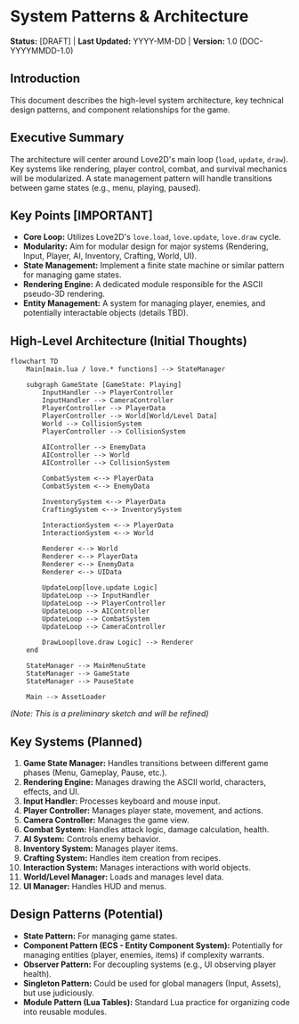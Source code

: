 # System Patterns & Architecture

**Status:** [DRAFT] | **Last Updated:** YYYY-MM-DD | **Version:** 1.0 (DOC-YYYYMMDD-1.0)

## Introduction

This document describes the high-level system architecture, key technical design patterns, and component relationships for the game.

## Executive Summary

The architecture will center around Love2D's main loop (`load`, `update`, `draw`). Key systems like rendering, player control, combat, and survival mechanics will be modularized. A state management pattern will handle transitions between game states (e.g., menu, playing, paused).

## Key Points [IMPORTANT]

- **Core Loop:** Utilizes Love2D's `love.load`, `love.update`, `love.draw` cycle.
- **Modularity:** Aim for modular design for major systems (Rendering, Input, Player, AI, Inventory, Crafting, World, UI).
- **State Management:** Implement a finite state machine or similar pattern for managing game states.
- **Rendering Engine:** A dedicated module responsible for the ASCII pseudo-3D rendering.
- **Entity Management:** A system for managing player, enemies, and potentially interactable objects (details TBD).

## High-Level Architecture (Initial Thoughts)

```mermaid
flowchart TD
    Main[main.lua / love.* functions] --> StateManager

    subgraph GameState [GameState: Playing]
        InputHandler --> PlayerController
        InputHandler --> CameraController
        PlayerController --> PlayerData
        PlayerController --> World[World/Level Data]
        World --> CollisionSystem
        PlayerController --> CollisionSystem

        AIController --> EnemyData
        AIController --> World
        AIController --> CollisionSystem

        CombatSystem <--> PlayerData
        CombatSystem <--> EnemyData

        InventorySystem <--> PlayerData
        CraftingSystem <--> InventorySystem

        InteractionSystem <--> PlayerData
        InteractionSystem <--> World

        Renderer <--> World
        Renderer <--> PlayerData
        Renderer <--> EnemyData
        Renderer <--> UIData

        UpdateLoop[love.update Logic]
        UpdateLoop --> InputHandler
        UpdateLoop --> PlayerController
        UpdateLoop --> AIController
        UpdateLoop --> CombatSystem
        UpdateLoop --> CameraController

        DrawLoop[love.draw Logic] --> Renderer
    end

    StateManager --> MainMenuState
    StateManager --> GameState
    StateManager --> PauseState

    Main --> AssetLoader
```

_(Note: This is a preliminary sketch and will be refined)_

## Key Systems (Planned)

1.  **Game State Manager:** Handles transitions between different game phases (Menu, Gameplay, Pause, etc.).
2.  **Rendering Engine:** Manages drawing the ASCII world, characters, effects, and UI.
3.  **Input Handler:** Processes keyboard and mouse input.
4.  **Player Controller:** Manages player state, movement, and actions.
5.  **Camera Controller:** Manages the game view.
6.  **Combat System:** Handles attack logic, damage calculation, health.
7.  **AI System:** Controls enemy behavior.
8.  **Inventory System:** Manages player items.
9.  **Crafting System:** Handles item creation from recipes.
10. **Interaction System:** Manages interactions with world objects.
11. **World/Level Manager:** Loads and manages level data.
12. **UI Manager:** Handles HUD and menus.

## Design Patterns (Potential)

- **State Pattern:** For managing game states.
- **Component Pattern (ECS - Entity Component System):** Potentially for managing entities (player, enemies, items) if complexity warrants.
- **Observer Pattern:** For decoupling systems (e.g., UI observing player health).
- **Singleton Pattern:** Could be used for global managers (Input, Assets), but use judiciously.
- **Module Pattern (Lua Tables):** Standard Lua practice for organizing code into reusable modules.

